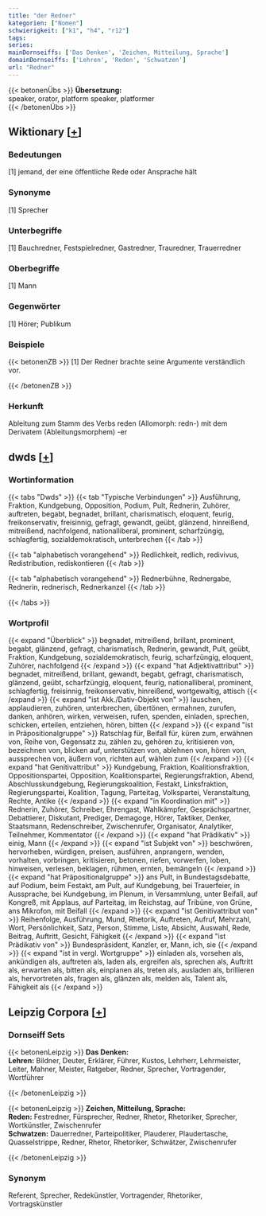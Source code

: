```yaml
---
title: "der Redner"
kategorien: ["Nomen"]
schwierigkeit: ["k1", "h4", "r12"]
tags:
series:
mainDornseiffs: ['Das Denken', 'Zeichen, Mitteilung, Sprache']
domainDornseiffs: ['Lehren', 'Reden', 'Schwatzen']
url: "Redner"
---
```


{{< betonenÜbs >}}
**Übersetzung:**  
speaker, orator, platform speaker, platformer  
{{< /betonenÜbs >}}

## Wiktionary [[+](https://de.wiktionary.org/wiki/Redner)]

### Bedeutungen
[1] jemand, der eine öffentliche Rede oder Ansprache hält  

### Synonyme
[1] Sprecher  

### Unterbegriffe
[1] Bauchredner, Festspielredner, Gastredner, Trauredner, Trauerredner  

### Oberbegriffe
[1] Mann  

### Gegenwörter
[1] Hörer; Publikum  

### Beispiele
{{< betonenZB >}}
[1] Der Redner brachte seine Argumente verständlich vor.  

{{< /betonenZB >}}
### Herkunft
Ableitung zum Stamm des Verbs reden (Allomorph: redn-) mit dem Derivatem (Ableitungsmorphem) -er  



## dwds [[+](https://www.dwds.de/wb/Redner)]

### Wortinformation
{{< tabs "Dwds" >}}
{{< tab "Typische Verbindungen" >}}
Ausführung, Fraktion, Kundgebung, Opposition, Podium, Pult, Rednerin, Zuhörer, auftreten, begabt, begnadet, brillant, charismatisch, eloquent, feurig, freikonservativ, freisinnig, gefragt, gewandt, geübt, glänzend, hinreißend, mitreißend, nachfolgend, nationalliberal, prominent, scharfzüngig, schlagfertig, sozialdemokratisch, unterbrechen
{{< /tab >}}

{{< tab "alphabetisch vorangehend" >}}
Redlichkeit, redlich, redivivus, Redistribution, rediskontieren
{{< /tab >}}

{{< tab "alphabetisch vorangehend" >}}
Rednerbühne, Rednergabe, Rednerin, rednerisch, Rednerkanzel
{{< /tab >}}

{{< /tabs >}}

### Wortprofil
{{< expand "Überblick" >}} begnadet, mitreißend, brillant, prominent, begabt, glänzend, gefragt, charismatisch, Rednerin, gewandt, Pult, geübt, Fraktion, Kundgebung, sozialdemokratisch, feurig, scharfzüngig, eloquent, Zuhörer, nachfolgend {{< /expand >}}
{{< expand "hat Adjektivattribut" >}} begnadet, mitreißend, brillant, gewandt, begabt, gefragt, charismatisch, glänzend, geübt, scharfzüngig, eloquent, feurig, nationalliberal, prominent, schlagfertig, freisinnig, freikonservativ, hinreißend, wortgewaltig, attisch {{< /expand >}}
{{< expand "ist Akk./Dativ-Objekt von" >}} lauschen, applaudieren, zuhören, unterbrechen, übertönen, ermahnen, zurufen, danken, anhören, wirken, verweisen, rufen, spenden, einladen, sprechen, schicken, erteilen, entziehen, hören, bitten {{< /expand >}}
{{< expand "ist in Präpositionalgruppe" >}} Ratschlag für, Beifall für, küren zum, erwähnen von, Reihe von, Gegensatz zu, zählen zu, gehören zu, kritisieren von, bezeichnen von, blicken auf, unterstützen von, ablehnen von, hören von, aussprechen von, äußern von, richten auf, wählen zum {{< /expand >}}
{{< expand "hat Genitivattribut" >}} Kundgebung, Fraktion, Koalitionsfraktion, Oppositionspartei, Opposition, Koalitionspartei, Regierungsfraktion, Abend, Abschlusskundgebung, Regierungskoalition, Festakt, Linksfraktion, Regierungspartei, Koalition, Tagung, Parteitag, Volkspartei, Veranstaltung, Rechte, Antike {{< /expand >}}
{{< expand "in Koordination mit" >}} Rednerin, Zuhörer, Schreiber, Ehrengast, Wahlkämpfer, Gesprächspartner, Debattierer, Diskutant, Prediger, Demagoge, Hörer, Taktiker, Denker, Staatsmann, Redenschreiber, Zwischenrufer, Organisator, Analytiker, Teilnehmer, Kommentator {{< /expand >}}
{{< expand "hat Prädikativ" >}} einig, Mann {{< /expand >}}
{{< expand "ist Subjekt von" >}} beschwören, hervorheben, würdigen, preisen, ausführen, anprangern, wenden, vorhalten, vorbringen, kritisieren, betonen, riefen, vorwerfen, loben, hinweisen, verlesen, beklagen, rühmen, ernten, bemängeln {{< /expand >}}
{{< expand "hat Präpositionalgruppe" >}} ans Pult, in Bundestagsdebatte, auf Podium, beim Festakt, am Pult, auf Kundgebung, bei Trauerfeier, in Aussprache, bei Kundgebung, im Plenum, in Versammlung, unter Beifall, auf Kongreß, mit Applaus, auf Parteitag, im Reichstag, auf Tribüne, von Grüne, ans Mikrofon, mit Beifall {{< /expand >}}
{{< expand "ist Genitivattribut von" >}} Reihenfolge, Ausführung, Mund, Rhetorik, Auftreten, Aufruf, Mehrzahl, Wort, Persönlichkeit, Satz, Person, Stimme, Liste, Absicht, Auswahl, Rede, Beitrag, Auftritt, Gesicht, Fähigkeit {{< /expand >}}
{{< expand "ist Prädikativ von" >}} Bundespräsident, Kanzler, er, Mann, ich, sie {{< /expand >}}
{{< expand "ist in vergl. Wortgruppe" >}} einladen als, vorsehen als, ankündigen als, auftreten als, laden als, ergreifen als, sprechen als, Auftritt als, erwarten als, bitten als, einplanen als, treten als, ausladen als, brillieren als, hervortreten als, fragen als, glänzen als, melden als, Talent als, Fähigkeit als {{< /expand >}}

## Leipzig Corpora [[+](https://corpora.uni-leipzig.de/en/res?word=Redner&corpusId=deu_newscrawl-public_2018)]

### Dornseiff Sets
{{< betonenLeipzig >}}
**Das Denken:**  
**Lehren:** Bildner, Deuter, Erklärer, Führer, Kustos, Lehrherr, Lehrmeister, Leiter, Mahner, Meister, Ratgeber, Redner, Sprecher, Vortragender, Wortführer  

{{< /betonenLeipzig >}}


{{< betonenLeipzig >}}
**Zeichen, Mitteilung, Sprache:**  
**Reden:** Festredner, Fürsprecher, Redner, Rhetor, Rhetoriker, Sprecher, Wortkünstler, Zwischenrufer  
**Schwatzen:** Dauerredner, Parteipolitiker, Plauderer, Plaudertasche, Quasselstrippe, Redner, Rhetor, Rhetoriker, Schwätzer, Zwischenrufer  

{{< /betonenLeipzig >}}

### Synonym
Referent, Sprecher, Redekünstler, Vortragender, Rhetoriker, Vortragskünstler

